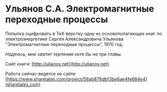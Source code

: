 # Ульянов С.А. Электромагнитные переходные процессы
Попытка оцифровать в TeX верстку одну из основополагающих книг по электроэнергетике Сергея Александровича Ульянова "Электромагнитные переходные процессы", 1970 год.

*Надеюсь, мне хватит терпения хотя бы на три главы.*

Сайт книги: [http://ulianov.net](http://ulianov.net).

Работа сейчас ведется на сайте [https://www.sharelatex.com/project/58ab878dbf3be6ae4fe684e4](sharelatex.com)
